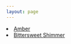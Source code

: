 ```yaml
---
layout: page
---
```


 <li class="di mr-5"><a href="amber.html">Amber</a></li>

<li class="di mr-5"><a href="bittersweetshimmer.html">Bittersweet Shimmer</a></li>
